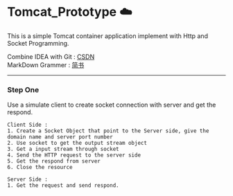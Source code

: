 # Tomcat_Prototype :cloud:
This is a simple Tomcat container application implement with Http and Socket Programming.
  
  Combine IDEA with Git : [CSDN](https://blog.csdn.net/erlian1992/article/details/77200700)  
  MarkDown Grammer : [简书](https://www.jianshu.com/p/f8021c881d0f)
***
### Step One 
Use a simulate client to create socket connection with server and get the respond.

    Client Side :
    1. Create a Socket Object that point to the Server side, give the domain name and server port number
    2. Use socket to get the output stream object
    3. Get a input stream through socket
    4. Send the HTTP request to the server side
    5. Get the respond from server
    6. Close the resource
    
    Server Side :
    1. Get the request and send respond.
